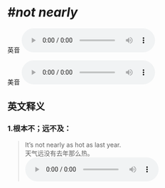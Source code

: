 # ***\#not nearly*** 
英音
<audio src="./media/not nearly1_AAC.aac" controls="controls"></audio>

美音
<audio src="./media/not nearly2_AAC.aac" controls="controls"></audio>



  

英文释义
---
### 1.**根本不；远不及：**  

 > It’s not nearly as hot as last year.   
 > 天气远没有去年那么热。    
<audio src="./media/nearly-3.aac" controls="controls"></audio>


